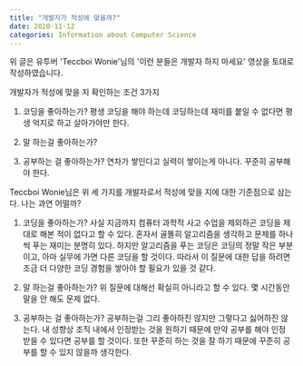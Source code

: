 ```yaml
---
title: "개발자가 적성에 맞을까?"
date: 2020-11-12
categories: Information about Computer Science
---
```


위 글은 유투버 'Teccboi Wonie'님의 '이런 분들은 개발자 하지 마세요' 영상을 토대로 작성하였습니다.  

개발자가 적성에 맞을 지 확인하는 조건 3가지

1. 코딩을 좋아하는가?
   평생 코딩을 해야 하는데 코딩하는데 재미를 붙일 수 없다면 평생 억지로 하고 살아가야만 한다. 
      
2. 말 하는걸 좋아하는가? 

3. 공부하는 걸 좋아하는가?
연차가 쌓인다고 실력이 쌓이는게 아니다. 꾸준히 공부해야 한다. 

Teccboi Wonie님은 위 세 가지를 개발자로서 적성에 맞을 지에 대한 기준점으로 삼는다. 
나는 과연 어떨까?
1. 코딩을 좋아하는가?
사실 지금까지 컴퓨터 과학적 사고 수업을 제외하곤 코딩을 제대로 해본 적이 없다고 할 수 있다. 혼자서 골똘히 알고리즘을 생각하고 문제를 하나씩 푸는 재미는 분명히 있다. 
하지만 알고리즘을 푸는 코딩은 코딩의 정말 작은 부분이고, 아마 실무에 가면 다른 코딩을 할 것이다. 따라서 이 질문에 대한 답을 하려면 조금 더 다양한 코딩 경험을 쌓아야 할 필요가 있을 것 같다. 

2. 말 하는걸 좋아하는가? 
위 질문에 대해선 확실히 아니라고 할 수 있다. 몇 시간동안 말을 안 해도 문제 없다.

3. 공부하는 걸 좋아하는가? 
공부하는걸 그리 좋아하진 않지만 그렇다고 싫어하진 않는다. 내 성향상 조직 내에서 인정받는 것을 원하기 때문에 만약 공부를 해야 인정 받을 수 있다면 공부를 할 것이다. 
또한 꾸준히 하는 것을 잘 하기 때문에 꾸준히 공부를 할 수 있지 않을까 생각한다. 
